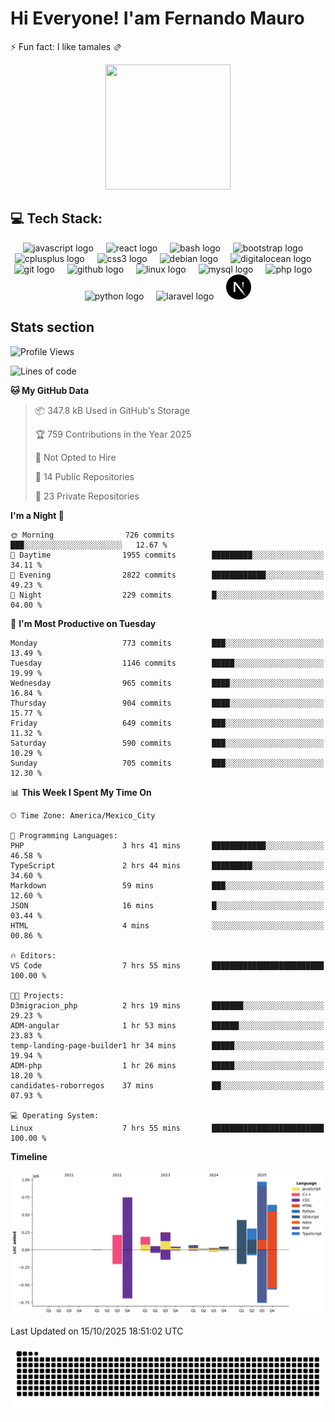 <h1>Hi Everyone! I'am Fernando Mauro </h1>
<p>⚡ Fun fact: I like tamales 🫔</p>

<div align="center">
  <img height="200" width="200" src="https://c.tenor.com/D9bWSaEUuwoAAAAC/tenor.gif"  />
</div>

## 💻 Tech Stack:
<div align="center">
  <img src="https://cdn.jsdelivr.net/gh/devicons/devicon/icons/javascript/javascript-original.svg" height="40" width="40" alt="javascript logo"  />
  <img width="12" />
  <img src="https://cdn.jsdelivr.net/gh/devicons/devicon/icons/react/react-original.svg" height="40" width="40" alt="react logo"  />
  <img width="12" />
  <img src="https://cdn.jsdelivr.net/gh/devicons/devicon/icons/bash/bash-original.svg" height="40" width="40" alt="bash logo"  />
  <img width="12" />
  <img src="https://cdn.jsdelivr.net/gh/devicons/devicon/icons/bootstrap/bootstrap-original.svg" height="40" width="40" alt="bootstrap logo"  />
  <img width="12" />
  <img src="https://cdn.jsdelivr.net/gh/devicons/devicon/icons/cplusplus/cplusplus-original.svg" height="40" width="40" alt="cplusplus logo"  />
  <img width="12" />
  <img src="https://cdn.jsdelivr.net/gh/devicons/devicon/icons/css3/css3-original.svg" height="40" width="40" alt="css3 logo"  />
  <img width="12" />
  <img src="https://cdn.jsdelivr.net/gh/devicons/devicon/icons/debian/debian-original.svg" height="40" width="40" alt="debian logo"  />
  <img width="12" />
  <img src="https://cdn.jsdelivr.net/gh/devicons/devicon/icons/digitalocean/digitalocean-original.svg" height="40" width="40" alt="digitalocean logo"  />
  <img width="12" />
  <img src="https://cdn.jsdelivr.net/gh/devicons/devicon/icons/git/git-original.svg" height="40" width="40" alt="git logo"  />
  <img width="12" />
  <img src="https://cdn.jsdelivr.net/gh/devicons/devicon/icons/github/github-original.svg" height="40" width="40" alt="github logo"  />
  <img width="12" />
  <img src="https://cdn.jsdelivr.net/gh/devicons/devicon/icons/linux/linux-original.svg" height="40" width="40" alt="linux logo"  />
  <img width="12" />
  <img src="https://cdn.jsdelivr.net/gh/devicons/devicon/icons/mysql/mysql-original.svg" height="40" width="40" alt="mysql logo"  />
  <img width="12" />
  <img src="https://cdn.jsdelivr.net/gh/devicons/devicon/icons/php/php-original.svg" height="40" width="40" alt="php logo"  />
  <img width="12" />
  <img src="https://cdn.jsdelivr.net/gh/devicons/devicon/icons/python/python-original.svg" height="40" width="40" alt="python logo"  />
  <img width="12" />
  <img src="https://upload.wikimedia.org/wikipedia/commons/thumb/9/9a/Laravel.svg/50px-Laravel.svg.png" height="40" width="40" alt="laravel logo"  />
  <img width="12" />
  <img src="https://raw.githubusercontent.com/devicons/devicon/ca28c779441053191ff11710fe24a9e6c23690d6/icons/nextjs/nextjs-original.svg" height="40" width="40" alt="Next js logo"  />
</div>

## Stats section
<!--START_SECTION:waka-->
![Profile Views](http://img.shields.io/badge/Profile%20Views-3-blue)

![Lines of code](https://img.shields.io/badge/From%20Hello%20World%20I%27ve%20Written-4.0%20million%20lines%20of%20code-blue)

**🐱 My GitHub Data** 

> 📦 347.8 kB Used in GitHub's Storage 
 > 
> 🏆 759 Contributions in the Year 2025
 > 
> 🚫 Not Opted to Hire
 > 
> 📜 14 Public Repositories 
 > 
> 🔑 23 Private Repositories 
 > 
**I'm a Night 🦉** 

```text
🌞 Morning                726 commits         ███░░░░░░░░░░░░░░░░░░░░░░   12.67 % 
🌆 Daytime                1955 commits        █████████░░░░░░░░░░░░░░░░   34.11 % 
🌃 Evening                2822 commits        ████████████░░░░░░░░░░░░░   49.23 % 
🌙 Night                  229 commits         █░░░░░░░░░░░░░░░░░░░░░░░░   04.00 % 
```
📅 **I'm Most Productive on Tuesday** 

```text
Monday                   773 commits         ███░░░░░░░░░░░░░░░░░░░░░░   13.49 % 
Tuesday                  1146 commits        █████░░░░░░░░░░░░░░░░░░░░   19.99 % 
Wednesday                965 commits         ████░░░░░░░░░░░░░░░░░░░░░   16.84 % 
Thursday                 904 commits         ████░░░░░░░░░░░░░░░░░░░░░   15.77 % 
Friday                   649 commits         ███░░░░░░░░░░░░░░░░░░░░░░   11.32 % 
Saturday                 590 commits         ███░░░░░░░░░░░░░░░░░░░░░░   10.29 % 
Sunday                   705 commits         ███░░░░░░░░░░░░░░░░░░░░░░   12.30 % 
```


📊 **This Week I Spent My Time On** 

```text
🕑︎ Time Zone: America/Mexico_City

💬 Programming Languages: 
PHP                      3 hrs 41 mins       ████████████░░░░░░░░░░░░░   46.58 % 
TypeScript               2 hrs 44 mins       █████████░░░░░░░░░░░░░░░░   34.60 % 
Markdown                 59 mins             ███░░░░░░░░░░░░░░░░░░░░░░   12.60 % 
JSON                     16 mins             █░░░░░░░░░░░░░░░░░░░░░░░░   03.44 % 
HTML                     4 mins              ░░░░░░░░░░░░░░░░░░░░░░░░░   00.86 % 

🔥 Editors: 
VS Code                  7 hrs 55 mins       █████████████████████████   100.00 % 

🐱‍💻 Projects: 
D3migracion_php          2 hrs 19 mins       ███████░░░░░░░░░░░░░░░░░░   29.23 % 
ADM-angular              1 hr 53 mins        ██████░░░░░░░░░░░░░░░░░░░   23.83 % 
temp-landing-page-builder1 hr 34 mins        █████░░░░░░░░░░░░░░░░░░░░   19.94 % 
ADM-php                  1 hr 26 mins        █████░░░░░░░░░░░░░░░░░░░░   18.20 % 
candidates-roborregos    37 mins             ██░░░░░░░░░░░░░░░░░░░░░░░   07.93 % 

💻 Operating System: 
Linux                    7 hrs 55 mins       █████████████████████████   100.00 % 
```

**Timeline**

![Lines of Code chart](https://raw.githubusercontent.com/Fernando-Mauro/Fernando-Mauro/master/assets/bar_graph.png)


 Last Updated on 15/10/2025 18:51:02 UTC
<!--END_SECTION:waka-->

<img src="https://raw.githubusercontent.com/fernando-mauro/fernando-mauro/output/snake.svg" alt="Snake animation" />

